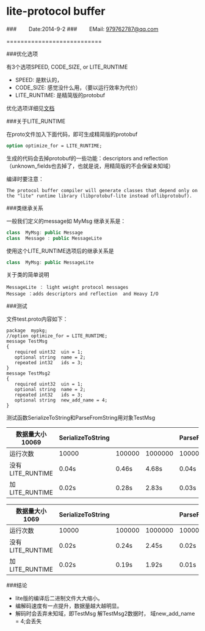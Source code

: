 lite-protocol buffer
====================
###　　 Date:2014-9-2
###　　 EMail: 979762787@qq.com

===========================
 

###优化选项
   
有3个选项SPEED, CODE_SIZE, or LITE_RUNTIME

* SPEED: 是默认的，
* CODE_SIZE: 感觉没什么用，（要以运行效率为代价）
* LITE_RUNTIME: 是精简版的protobuf

优化选项详细见[文档](https://developers.google.com/protocol-buffers/docs/proto?hl=zh-CN#options)



###关于LITE_RUNTIME

在proto文件加入下面代码，即可生成精简版的protobuf

```proto
option optimize_for = LITE_RUNTIME;
```

生成的代码会去掉protobuf的一些功能：descriptors and reflection （unknown_fields也去掉了，也就是说，用精简版的不会保留未知域）

编译时要注意：
```Text
The protocol buffer compiler will generate classes that depend only on the "lite" runtime library (libprotobuf-lite instead oflibprotobuf).
```

###类继承关系

一般我们定义的message如 MyMsg 继承关系是：

```Cpp
class  MyMsg: public Message
class  Message : public MessageLite 
```

使用这个LITE_RUNTIME选项后的继承关系是

```Cpp
class  MyMsg: public MessageLite
```

关于类的简单说明
```Text
MessageLite ： light weight protocol messages
Message ：adds descriptors and reflection  and Heavy I/O
```


###测试

文件test.proto内容如下：
```Proto
package  mypkg;
//option optimize_for = LITE_RUNTIME;
message TestMsg
{
   required uint32  uin = 1;
   optional string  name = 2;
   repeated int32   ids = 3;
}
message TestMsg2
{
   required uint32  uin = 1;
   optional string  name = 2;
   repeated int32   ids = 3;
   optional string  new_add_name = 4;
}
```

测试函数SerializeToString和ParseFromString用对象TestMsg
          
|数据量大小10069 |SerializeToString|| |ParseFromString||   |
|----------------|-----|------|-------|-----|------|-------|
|运行次数        |10000|100000|1000000|10000|100000|1000000|
|没有LITE_RUNTIME|0.04s|0.46s |4.68s  |0.04s|0.38s |3.81s  |
|加LITE_RUNTIME  |0.02s|0.28s |2.83s  |0.03s|0.22s |2.19s  |


|数据量大小1069  |SerializeToString |||ParseFromString||   |
|----------------|-----|------|-------|-----|------|-------|
|运行次数        |10000|100000|1000000|10000|100000|1000000|
|没有LITE_RUNTIME|0.02s|0.24s |2.45s  |0.02s|0.16s |1.57s  |
|加LITE_RUNTIME  |0.02s|0.19s |1.92s  |0.01s|0.13s |1.38s  |




###结论

* lite版的编译后二进制文件大大缩小。
* 编解码速度有一点提升，数据量越大越明显。
* 解码时会丢弃未知域，即TestMsg 解TestMsg2数据时， 域new_add_name = 4;会丢失
